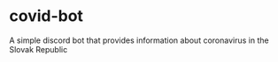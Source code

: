 # covid-bot
A simple discord bot that provides information about coronavirus in the Slovak Republic
